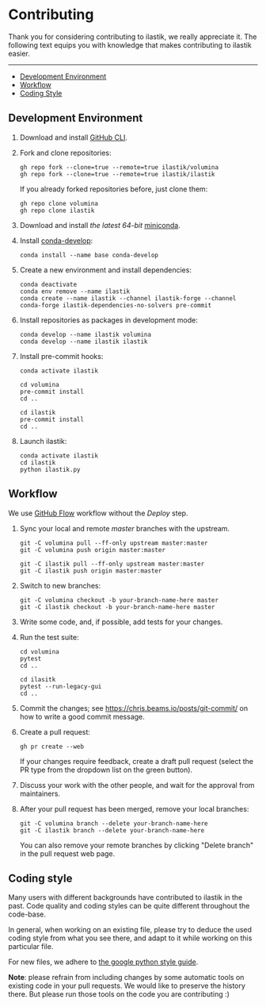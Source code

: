 # Contributing

Thank you for considering contributing to ilastik, we really appreciate it.
The following text equips you with knowledge that makes contributing to ilastik easier.

---

* [Development Environment](development-environment)
* [Workflow](workflow)
* [Coding Style](coding-style)

## Development Environment

1. Download and install [GitHub CLI](https://cli.github.com/).

1. Fork and clone repositories:
    ```
    gh repo fork --clone=true --remote=true ilastik/volumina
    gh repo fork --clone=true --remote=true ilastik/ilastik
    ```

    If you already forked repositories before, just clone them:
    ```
    gh repo clone volumina
    gh repo clone ilastik
    ```

1. Download and install _the latest 64-bit_ [miniconda](https://docs.conda.io/en/latest/miniconda.html).

1. Install [conda-develop](https://docs.conda.io/projects/conda-build/en/latest/resources/commands/conda-develop.html):
    ```
    conda install --name base conda-develop
    ```

1. Create a new environment and install dependencies:
    ```
    conda deactivate
    conda env remove --name ilastik
    conda create --name ilastik --channel ilastik-forge --channel conda-forge ilastik-dependencies-no-solvers pre-commit
    ```

1. Install repositories as packages in development mode:
    ```
    conda develop --name ilastik volumina
    conda develop --name ilastik ilastik
    ```

1. Install pre-commit hooks:
    ```
    conda activate ilastik

    cd volumina
    pre-commit install
    cd ..

    cd ilastik
    pre-commit install
    cd ..
    ```

1. Launch ilastik:
    ```
    conda activate ilastik
    cd ilastik
    python ilastik.py
    ```

## Workflow

We use [GitHub Flow](https://guides.github.com/introduction/flow/) workflow without the _Deploy_ step.

1. Sync your local and remote _master_ branches with the upstream.
    ```
    git -C volumina pull --ff-only upstream master:master
    git -C volumina push origin master:master

    git -C ilastik pull --ff-only upstream master:master
    git -C ilastik push origin master:master
    ```

1. Switch to new branches:
    ```
    git -C volumina checkout -b your-branch-name-here master
    git -C ilastik checkout -b your-branch-name-here master
    ```

1. Write some code, and, if possible, add tests for your changes.

1. Run the test suite:
    ```
    cd volumina
    pytest
    cd ..

    cd ilasitk
    pytest --run-legacy-gui
    cd ..
    ```

1. Commit the changes; see https://chris.beams.io/posts/git-commit/ on how to write a good commit message.

1. Create a pull request:
    ```
    gh pr create --web
    ```

    If your changes require feedback, create a draft pull request (select the PR type from the dropdown list on the green button).

1. Discuss your work with the other people, and wait for the approval from maintainers.

1. After your pull request has been merged, remove your local branches:
    ```
    git -C volumina branch --delete your-branch-name-here
    git -C ilastik branch --delete your-branch-name-here
    ```

    You can also remove your remote branches by clicking "Delete branch" in the pull request web page.

## Coding style

Many users with different backgrounds have contributed to ilastik in the past.
Code quality and coding styles can be quite different throughout the code-base.

In general, when working on an existing file, please try to deduce the used coding style from what you see there,
and adapt to it while working on this particular file.

For new files, we adhere to [the google python style guide](https://github.com/google/styleguide/blob/gh-pages/pyguide.md).

__Note__: please refrain from including changes by some automatic tools on existing code in your pull requests.
We would like to preserve the history there.
But please run those tools on the code you are contributing :)
